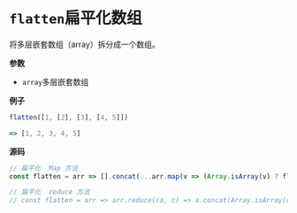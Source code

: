 # `flatten`扁平化数组

将多层嵌套数组（array）拆分成一个数组。

**参数**

- `array`多层嵌套数组

**例子**

```js
flatten([1, [2], [3], [4, 5]])

=> [1, 2, 3, 4, 5]
```

**源码**

```js
// 扁平化  Map 方法
const flatten = arr => [].concat(...arr.map(v => (Array.isArray(v) ? flatten(v) : v)))

// 扁平化  reduce 方法
// const flatten = arr => arr.reduce((a, c) => a.concat(Array.isArray(c) ? flatten(c) : c), [])
```
